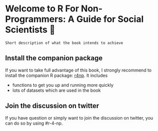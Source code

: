 # Welcome to R For Non-Programmers: A Guide for Social Scientists 👋

`Short description of what the book intends to achieve`

## Install the companion package

If you want to take full advantage of this book, I strongly recommend to install the companion R package: [r4np](https://github.com/ddauber/r4np). It includes
- functions to get you up and running more quickly
- lots of datasets which are used in the book

## Join the discussion on twitter

If you have question or simply want to join the discussion on twitter, you can do so by using #r-4-np.
